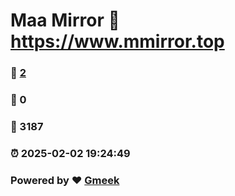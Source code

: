 # Maa Mirror :link: https://www.mmirror.top 
### :page_facing_up: [2](https://www.mmirror.top/tag.html) 
### :speech_balloon: 0 
### :hibiscus: 3187 
### :alarm_clock: 2025-02-02 19:24:49 
### Powered by :heart: [Gmeek](https://github.com/Meekdai/Gmeek)
